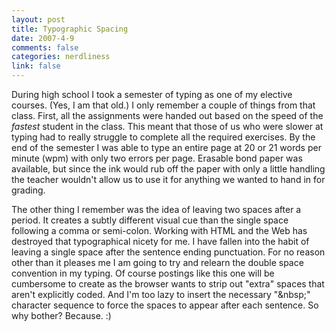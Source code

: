 ```yaml
--- 
layout: post
title: Typographic Spacing
date: 2007-4-9
comments: false
categories: nerdliness
link: false
---
```

During high school I took a semester of typing as one of my elective courses.  (Yes, I am that old.)  I only remember a couple of things from that class.  First, all the assignments were handed out based on the speed of the <i>fastest</i> student in the class.  This meant that those of us who were slower at typing had to really struggle to complete all the required exercises.  By the end of the semester I was able to type an entire page at 20 or 21 words per minute (wpm) with only two errors per page.  Erasable bond paper was available, but since the ink would rub off the paper with only a little handling the teacher wouldn't allow us to use it for anything we wanted to hand in for grading.

The other thing I remember was the idea of leaving two spaces after a period.  It creates a subtly different visual cue than the single space following a comma or semi-colon.  Working with HTML and the Web has destroyed that typographical nicety for me.  I have fallen into the habit of leaving a single space after the sentence ending punctuation.  For no reason other than it pleases me I am going to try and relearn the double space convention in my typing.  Of course postings like this one will be cumbersome to create as the browser wants to strip out "extra" spaces that aren't explicitly coded.  And I'm too lazy to insert the necessary "&amp;nbsp;" character sequence to force the spaces to appear after each sentence.  So why bother?  Because.  :)
